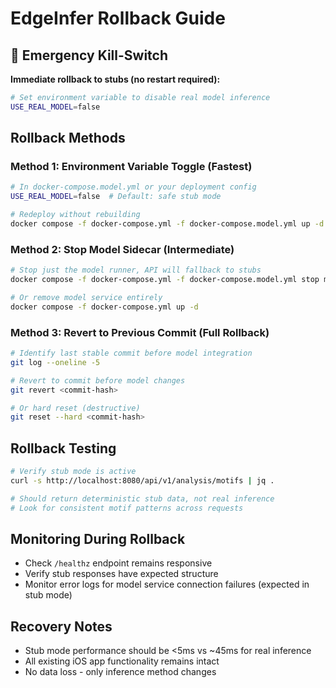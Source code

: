 # EdgeInfer Rollback Guide

## 🔴 Emergency Kill-Switch

**Immediate rollback to stubs (no restart required):**
```bash
# Set environment variable to disable real model inference
USE_REAL_MODEL=false
```

## Rollback Methods

### Method 1: Environment Variable Toggle (Fastest)
```bash
# In docker-compose.model.yml or your deployment config
USE_REAL_MODEL=false  # Default: safe stub mode

# Redeploy without rebuilding
docker compose -f docker-compose.yml -f docker-compose.model.yml up -d
```

### Method 2: Stop Model Sidecar (Intermediate)
```bash
# Stop just the model runner, API will fallback to stubs
docker compose -f docker-compose.yml -f docker-compose.model.yml stop model-runner

# Or remove model service entirely
docker compose -f docker-compose.yml up -d
```

### Method 3: Revert to Previous Commit (Full Rollback)
```bash
# Identify last stable commit before model integration
git log --oneline -5

# Revert to commit before model changes
git revert <commit-hash>

# Or hard reset (destructive)
git reset --hard <commit-hash>
```

## Rollback Testing
```bash
# Verify stub mode is active
curl -s http://localhost:8080/api/v1/analysis/motifs | jq .

# Should return deterministic stub data, not real inference
# Look for consistent motif patterns across requests
```

## Monitoring During Rollback
- Check `/healthz` endpoint remains responsive
- Verify stub responses have expected structure
- Monitor error logs for model service connection failures (expected in stub mode)

## Recovery Notes
- Stub mode performance should be <5ms vs ~45ms for real inference
- All existing iOS app functionality remains intact
- No data loss - only inference method changes